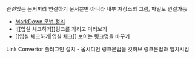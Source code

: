 관련있는 문서끼리 연결하기
	문서뿐만 아니라 내부 저장소의 그림, 파일도 연결가능
- [MarkDown 문법 정리](MarkDown%20문법%20정리.md) 
- ![[입실 체크하기]]링크를 가리고 미리보기
- [[입실 체크하기|입실 체크]] 보이는 링크명을 바꾸기

Link Convertor 플러그인 설치 - 옵시디언 링크문법을 깃허브 링크문법과 일치시킴